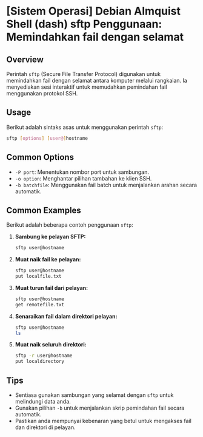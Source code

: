 # [Sistem Operasi] Debian Almquist Shell (dash) sftp Penggunaan: Memindahkan fail dengan selamat

## Overview
Perintah `sftp` (Secure File Transfer Protocol) digunakan untuk memindahkan fail dengan selamat antara komputer melalui rangkaian. Ia menyediakan sesi interaktif untuk memudahkan pemindahan fail menggunakan protokol SSH.

## Usage
Berikut adalah sintaks asas untuk menggunakan perintah `sftp`:

```bash
sftp [options] [user@]hostname
```

## Common Options
- `-P port`: Menentukan nombor port untuk sambungan.
- `-o option`: Menghantar pilihan tambahan ke klien SSH.
- `-b batchfile`: Menggunakan fail batch untuk menjalankan arahan secara automatik.

## Common Examples
Berikut adalah beberapa contoh penggunaan `sftp`:

1. **Sambung ke pelayan SFTP:**

   ```bash
   sftp user@hostname
   ```

2. **Muat naik fail ke pelayan:**

   ```bash
   sftp user@hostname
   put localfile.txt
   ```

3. **Muat turun fail dari pelayan:**

   ```bash
   sftp user@hostname
   get remotefile.txt
   ```

4. **Senaraikan fail dalam direktori pelayan:**

   ```bash
   sftp user@hostname
   ls
   ```

5. **Muat naik seluruh direktori:**

   ```bash
   sftp -r user@hostname
   put localdirectory
   ```

## Tips
- Sentiasa gunakan sambungan yang selamat dengan `sftp` untuk melindungi data anda.
- Gunakan pilihan `-b` untuk menjalankan skrip pemindahan fail secara automatik.
- Pastikan anda mempunyai kebenaran yang betul untuk mengakses fail dan direktori di pelayan.
